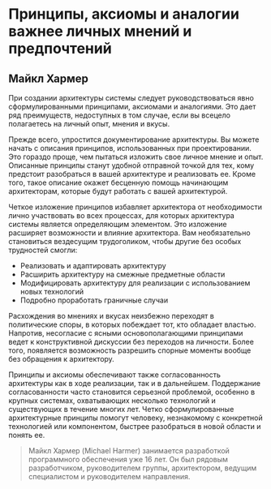 # Принципы, аксиомы и аналогии  важнее личных мнений и предпочтений

## Майкл Хармер

При создании архитектуры системы следует руководствоваться явно
сформулированными принципами, аксиомами и аналогиями. Это дает ряд
преимуществ, недоступных в том случае, если вы всецело полагаетесь на личный
опыт, мнения и вкусы.

Прежде всего, упростится документирование архитектуры. Вы можете
начать с описания принципов, использованных при проектировании. Это
гораздо проще, чем пытаться изложить свое личное мнение и опыт.
Описанные принципы станут удобной отправной точкой для тех, кому предстоит
разобраться в вашей архитектуре и реализовать ее. Кроме того, такое
описание окажет бесценную помощь начинающим архитекторам, которые будут
работать с вашей архитектурой.

Четкое изложение принципов избавляет архитектора от необходимости
лично участвовать во всех процессах, для которых архитектура системы
является определяющим элементом. Это изложение расширяет возможности
и влияние архитектора. Вам необязательно становиться вездесущим
трудоголиком, чтобы другие без особых трудностей смогли:
- Реализовать и адаптировать архитектуру
- Расширить архитектуру на смежные предметные области
- Модифицировать архитектуру для реализации с использованием новых
  технологий
- Подробно проработать граничные случаи

Расхождения во мнениях и вкусах неизбежно переходят в политические
споры, в которых побеждает тот, кто обладает властью. Напротив,
несогласие с ясными основополагающими принципами ведет к конструктивной
дискуссии без переходов на личности. Более того, появляется возможность
разрешить спорные моменты вообще без обращения к архитектору.

Принципы и аксиомы обеспечивают также согласованность архитектуры
как в ходе реализации, так и в дальнейшем. Поддержание согласованности
часто становится серьезной проблемой, особенно в крупных системах,
охватывающих несколько технологий и существующих в течение многих лет.
Четко сформулированные архитектурные принципы помогут человеку,
незнакомому с конкретной технологией или компонентом, быстрее
разобраться в новой области и понять ее.

> Майкл Хармер (Michael Harmer) занимается разработкой программного
обеспечения уже 16 лет. Он был рядовым разработчиком, руководителем
группы, архитектором, ведущим специалистом и руководителем
направления.